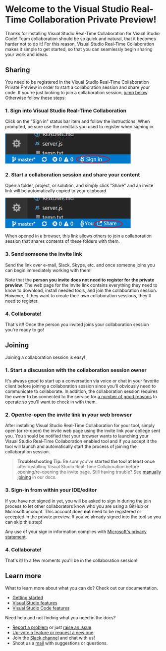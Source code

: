 # Welcome to the Visual Studio Real-Time Collaboration Private Preview!

Thanks for installing Visual Studio Real-Time Collaboration for Visual Studio Code! Team collaboration should be so quick and natural, that it becomes harder not to do it! For this reason, Visual Studio Real-Time Collaboration makes it simple to get started, so that you can seamlessly begin sharing your work and ideas. 

## Sharing

You need to be registered in the Visual Studio Real-Time Collaboration Private Preview in order to start a collaboration session and share your code. If you're just looking to join a collaboration session, [jump below](#joining). Otherwise follow these steps:

### 1. Sign into Visual Studio Real-Time Collaboration

Click on the "Sign in" status bar item and follow the instructions. When prompted, be sure use the creditals you used to register when signing in. 

![VS Code Download](media/vscode-sign-in-button.png)

### 2. Start a collaboration session and share your content

Open a folder, project, or solution, and simply click "Share" and an invite link will be automatically copied to your clipboard. 

![VS Share Button](media/vscode-share-button.png)

When opened in a browser, this link allows others to join a collaboration session that shares contents of these folders with them.

### 3. Send someone the invite link

Send the link over e-mail, Slack, Skype, etc. and once someone joins you can begin immediately working with them! 

Note that the **person you invite does not need to register for the private preview**. The web page for the invite link contains everything they need to know to download, install needed tools, and join the collaboration session. However, if they want to create their own collaboration sessions, they'll need to register.

### 4. Collaborate!

That's it!! Once the person you invited joins your collaboration session you're ready to go!

## Joining

Joining a collaboration session is easy!

### 1. Start a discussion with the collaboration session owner

It's always good to start up a conversation via voice or chat in your favorite client before joining a collaboration session since you'll obviously need to communicate to collaborate. In addition, the collaboration session requires the owner to be connected to the service for [a number of good reasons](../docs/getting-started.md#owners-and-participants) to operate so you'll want to check in with them.

### 2. Open/re-open the invite link in your web browser
After installing Visual Studio Real-Time Collaboration for your tool, simply open (or re-open) the invite web page using the invite link your college sent you.  You should be notified that your browser wants to launching your Visual Studio Real-Time Collaboration enabled tool and if you accept it the tool will launch and automatically start the process of joining the collaboration session.

> **Troubleshooting Tip:** Be sure you've **started the tool at least once** after installing Visual Studio Real-Time Collaboration before opening/re-opening the invite page. Still having trouble? See [manually joining](../docs/getting-started.md#manually-joining) in our docs.

### 3. Sign-in from within your IDE/editor

If you have not signed in yet, you will be asked to sign in during the join process to let other collaborators know who you are using a GitHub or Microsoft account. This account does **not** need to be registered or accepted in the private preview. If you've already signed into the tool so you can skip this step!

Any use of your sign in information complies with [Microsoft's privacy statement](https://www.microsoft.com/en-us/privacystatement/EnterpriseDev/default.aspx).

### 4. Collaborate!

That's it! In a few moments you'll be in the collaboration session!

## Learn more

What to learn more about what you can do? Check out our documentation.

- [Getting started](../docs/getting-started.md)
- [Visual Studio features](../docs/collab-vs.md)
- [Visual Studio Code features](../docs/collab-vscode,md)

Need help and not finding what you need in the docs?

- [Report a problem](../CONTRIBUTING.md#filing-visual-studio-problems) or just [raise an issue](https://github.com/Microsoft/project-cascade/issues).
- [Up-vote a feature or request a new one](https://aka.ms/project-cascade/feature-requests)
- Join the [Slack channel](http://project-cascade.slack.com) and chat with us!
- Shoot us a [mail](mailto:project-cascade@microsoft.com) with suggestions or questions.
